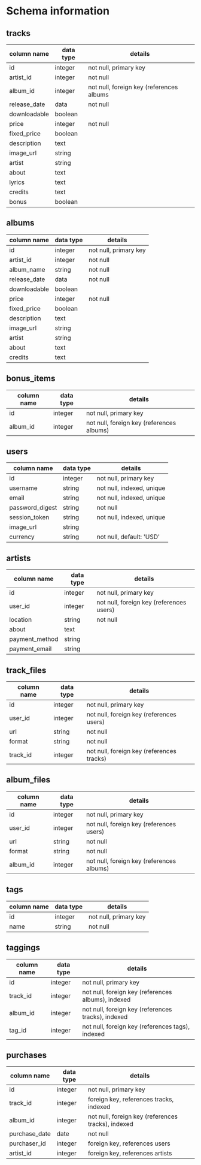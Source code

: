 # Schema information

## tracks
column name     | data type | details
----------------|-----------|--------------------------
id              | integer   | not null, primary key
artist_id       | integer   | not null
album_id        | integer   | not null, foreign key (references albums
release_date    | data      | not null
downloadable    | boolean   |
price           | integer   | not null
fixed_price     | boolean   |
description     | text      |
image_url       | string    |
artist          | string    |
about           | text      |
lyrics          | text      |
credits         | text      |
bonus           | boolean   |

## albums
column name     | data type | details
----------------|-----------|--------------------------
id              | integer   | not null, primary key
artist_id       | integer   | not null
album_name      | string    | not null
release_date    | data      | not null
downloadable    | boolean   |
price           | integer   | not null
fixed_price     | boolean   |
description     | text      |
image_url       | string    |
artist          | string    |
about           | text      |
credits         | text      |


## bonus_items
column name     | data type | details
----------------|-----------|--------------------------
id              | integer   | not null, primary key
album_id        | integer   | not null, foreign key (references albums)


## users
column name     | data type | details
----------------|-----------|--------------------------
id              | integer   | not null, primary key
username        | string    | not null, indexed, unique
email           | string    | not null, indexed, unique
password_digest | string    | not null
session_token   | string    | not null, indexed, unique
image_url       | string    |
currency        | string    | not null, default: 'USD'

## artists
column name     | data type | details
----------------|-----------|--------------------------
id              | integer   | not null, primary key
user_id         | integer   | not null, foreign key (references users)
location        | string    | not null
about           | text      |
payment_method  | string    |
payment_email   | string    |

## track_files
column name     | data type | details
----------------|-----------|--------------------------
id              | integer   | not null, primary key
user_id         | integer   | not null, foreign key (references users)
url             | string    | not null
format          | string    | not null
track_id        | integer   | not null, foreign key (references tracks)

## album_files

column name     | data type | details
----------------|-----------|--------------------------
id              | integer   | not null, primary key
user_id         | integer   | not null, foreign key (references users)
url             | string    | not null
format          | string    | not null
album_id        | integer   | not null, foreign key (references albums)



## tags
column name | data type | details
------------|-----------|-----------------------
id          | integer   | not null, primary key
name        | string    | not null


## taggings
column name | data type | details
------------|-----------|-----------------------
id          | integer   | not null, primary key
track_id    | integer   | not null, foreign key (references albums), indexed
album_id    | integer   | not null, foreign key (references tracks), indexed
tag_id      | integer   | not null, foreign key (references tags), indexed


## purchases
column name  | data type | details
-------------|-----------|-----------------------
id           | integer   | not null, primary key
track_id     | integer   | foreign key, references tracks, indexed
album_id     | integer   | not null, foreign key (references tracks), indexed
purchase_date| date      | not null
purchaser_id | integer   | foreign key, references users
artist_id    | integer   | foreign key, references artists
